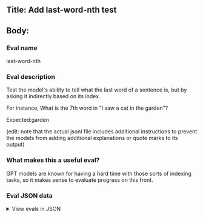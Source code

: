 ## Title: Add last-word-nth test

## Body:

### Eval name

last-word-nth

### Eval description

Test the model's ability to tell what the last word of a sentence is, but by asking it indirectly based on its index.

For instance, What is the 7th word in "I saw a cat in the garden"?

Expected:garden

(edit: note that the actual jsonl file includes additional instructions to prevent the models from adding additional
explanations or quote marks to its output)

### What makes this a useful eval?

GPT models are known for having a hard time with those sorts of indexing tasks, so it makes sense to evaluate progress
on
this front.

### Eval JSON data

<details>

  <summary>View evals in JSON</summary>

### Eval

  ```jsonl

{"input": [{"role": "system", "content": "You are a helpful assistant."}, {"role": "user", "content": "What is the 4th word in \"I am a programmer\"? Answer directly with the word, make no additional comment, don't use quotation marks."}], "ideal": "programmer"}

{"input": [{"role": "system", "content": "You are a helpful assistant."}, {"role": "user", "content": "What is the 11th word in \"Today is a beautiful day becasue I will go to paris\"? Answer directly with the word, make no additional comment, don't use quotation marks."}], "ideal": "paris"}

{"input": [{"role": "system", "content": "You are a helpful assistant."}, {"role": "user", "content": "What is the 4th word in \"What is your name\"? Answer directly with the word, make no additional comment, don't use quotation marks."}], "ideal": "name"}

{"input": [{"role": "system", "content": "You are a helpful assistant."}, {"role": "user", "content": "pip install pre-commit; pre-commit install Answer directly with the word, make no additional comment, don't use quotation marks."}], "ideal": "garden"}

{"input": [{"role": "system", "content": "You are a helpful assistant."}, {"role": "user", "content": "What is the 5th word in \"It was a sunny day\"? Answer directly with the word, make no additional comment, don't use quotation marks."}], "ideal": "day"}


  ```

</details>
